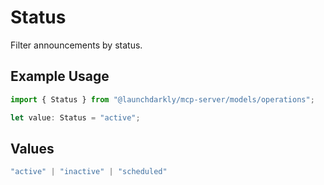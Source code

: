 # Status

Filter announcements by status.

## Example Usage

```typescript
import { Status } from "@launchdarkly/mcp-server/models/operations";

let value: Status = "active";
```

## Values

```typescript
"active" | "inactive" | "scheduled"
```